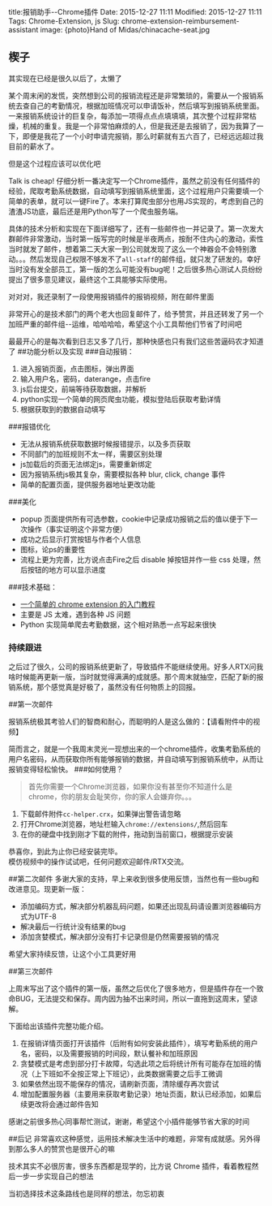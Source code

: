 title:报销助手--Chrome插件 
Date: 2015-12-27 11:11
Modified: 2015-12-27 11:11
Tags: Chrome-Extension, js
Slug: chrome-extension-reimbursement-assistant 
image: {photo}Hand of Midas/chinacache-seat.jpg
## 楔子
其实现在已经是很久以后了，太懒了

某个周末闲的发慌，突然想到公司的报销流程还是非常繁琐的，需要从一个报销系统去查自己的考勤情况，根据加班情况可以申请饭补，然后填写到报销系统里面。一来报销系统设计的巨复杂，每添加一项得点点点填填填，其次整个过程非常枯燥，机械的重复。我是一个非常怕麻烦的人，但是我还是去报销了，因为我算了一下，即便是我花了一个小时申请完报销，那么时薪就有五六百了，已经远远超过我目前的薪水了。

但是这个过程应该可以优化吧

Talk is cheap! 仔细分析一番决定写一个Chrome插件，虽然之前没有任何插件的经验，爬取考勤系统数据，自动填写到报销系统里面，这个过程用户只需要填一个简单的表单，就可以一键Fire了。本来打算爬虫部分也用JS实现的，考虑到自己的渣渣JS功底，最后还是用Python写了一个爬虫服务端。


具体的技术分析和实现在下面详细写了，还有一些邮件也一并记录了。第一次发大群邮件非常激动，当时第一版写完的时候是半夜两点，按耐不住内心的激动，索性当时就发了邮件，想着第二天大家一到公司就发现了这么一个神器会不会特别激动。。。然后发现自己权限不够发不了`all-staff`的邮件组，就只发了研发的。幸好当时没有发全部员工，第一版的怎么可能没有bug呢！之后很多热心测试人员纷纷提出了很多意见建议，最终这个工具能够实际使用。

对对对，我还录制了一段使用报销插件的报销视频，附在邮件里面

非常开心的是技术部门的两个老大也回复邮件了，给予赞赏，并且还转发了另一个加班严重的邮件组--运维，哈哈哈哈，希望这个小工具帮他们节省了时间吧

最最开心的是每次看到日志又多了几行，那种快感也只有我们这些苦逼码农才知道了
##功能分析以及实现
###自动报销：

 1. 进入报销页面，点击图标，弹出界面
 2. 输入用户名，密码，daterange，点击fire
 3. js后台提交，前端等待获取数据，并解析
 4. python实现一个简单的网页爬虫功能，模拟登陆后获取考勤详情
 5. 根据获取到的数据自动填写 

 
 
###报错优化
- 无法从报销系统获取数据时候报错提示，以及多页获取
- 不同部门的加班规则不太一样，需要区别处理
- js加载后的页面无法绑定js，需要重新绑定
- 因为报销系统js极其复杂，需要模拟各种 blur, click, change 事件
- 简单的配置页面，提供服务器地址更改功能


###美化
- popup 页面提供所有可选参数，cookie中记录成功报销之后的值以便于下一次操作（事实证明这个非常方便）
- 成功之后显示打赏按钮与作者个人信息
- 图标，论ps的重要性
- 流程上更为完善，比方说点击Fire之后 disable 掉按钮并作一些 css 处理，然后按钮的地方可以显示进度
 
 
###技术基础：  
- [一个简单的 chrome extension 的入门教程](https://robots.thoughtbot.com/how-to-make-a-chrome-extension)
- 主要是 JS 太难，遇到各种 JS 问题
- Python 实现简单爬去考勤数据，这个相对熟悉一点写起来很快

### 持续跟进
之后过了很久，公司的报销系统更新了，导致插件不能继续使用。好多人RTX问我啥时候能再更新一版，当时就觉得满满的成就感。那个周末就抽空，匹配了新的报销系统，那个感觉真是好极了，虽然没有任何物质上的回报。


##第一次邮件

报销系统极其考验人们的智商和耐心，而聪明的人是这么做的：【请看附件中的视频】

简而言之，就是一个我周末灵光一现想出来的一个chrome插件，收集考勤系统的用户名密码，从而获取你所有能够报销的数据，并自动填写到报销系统中，从而让报销变得轻松愉快。
###如何使用？
> 首先你需要一个Chrome浏览器，如果你没有甚至你不知道什么是chrome，你的朋友会耻笑你，你的家人会嫌弃你。。。  

1. 下载邮件附件`cc-helper.crx`，如果弹出警告请忽略
2. 打开Chrome浏览器，地址栏输入`chrome://extensions/`,然后回车
3. 在你的硬盘中找到刚才下载的附件，拖动到当前窗口，根据提示安装

恭喜你，到此为止你已经安装完毕。  
模仿视频中的操作试试吧，任何问题欢迎邮件/RTX交流。



##第二次邮件
多谢大家的支持，早上来收到很多使用反馈，当然也有一些bug和改进意见。现更新一版：
  
- 添加编码方式，解决部分机器乱码问题，如果还出现乱码请设置浏览器编码方式为UTF-8
- 解决最后一行统计没有结果的bug
- 添加贪婪模式，解决部分没有打卡记录但是仍然需要报销的情况

希望大家持续反馈，让这个小工具更好用

##第三次邮件

上周末写出了这个插件的第一版，虽然之后优化了很多地方，但是插件存在一个致命BUG，无法提交和保存。周内因为抽不出来时间，所以一直拖到这周末，望谅解。


下面给出该插件完整功能介绍。  
1. 在报销详情页面打开该插件（后附有如何安装此插件），填写考勤系统的用户名，密码，以及需要报销的时间段，默认餐补和加班原因  
2. 贪婪模式是考虑到部分打卡故障，勾选此项之后将统计所有可能存在加班的情况（上下班如不全按正常上下班记），此类数据需要之后手工微调  
3. 如果依然出现不能保存的情况，请刷新页面，清除缓存再次尝试  
4. 增加配置服务器（主要用来获取考勤记录）地址页面，默认已经添加，如果后续更改将会通过邮件告知


感谢之前很多热心同事帮忙测试，谢谢，希望这个小插件能够节省大家的时间

##后记
非常喜欢这种感觉，运用技术解决生活中的难题，非常有成就感。另外得到那么多人的赞赏也是很开心的嘛

技术其实不必很厉害，很多东西都是现学的，比方说 Chrome 插件，看着教程然后一步一步实现自己的想法

当初选择技术这条路线也是同样的想法，勿忘初衷

